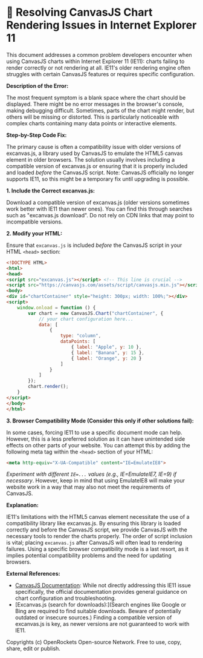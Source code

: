 # 🐞 Resolving CanvasJS Chart Rendering Issues in Internet Explorer 11


This document addresses a common problem developers encounter when using CanvasJS charts within Internet Explorer 11 (IE11):  charts failing to render correctly or not rendering at all.  IE11's older rendering engine often struggles with certain CanvasJS features or requires specific configuration.


**Description of the Error:**

The most frequent symptom is a blank space where the chart should be displayed.  There might be no error messages in the browser's console, making debugging difficult.  Sometimes, parts of the chart might render, but others will be missing or distorted. This is particularly noticeable with complex charts containing many data points or interactive elements.


**Step-by-Step Code Fix:**

The primary cause is often a compatibility issue with older versions of excanvas.js, a library used by CanvasJS to emulate the HTML5 canvas element in older browsers.  The solution usually involves including a compatible version of excanvas.js or ensuring that it is properly included and loaded *before* the CanvasJS script.  Note: CanvasJS officially no longer supports IE11, so this might be a temporary fix until upgrading is possible.

**1. Include the Correct excanvas.js:**

   Download a compatible version of excanvas.js (older versions sometimes work better with IE11 than newer ones). You can find this through searches such as "excanvas.js download".  Do not rely on CDN links that may point to incompatible versions.


**2. Modify your HTML:**

   Ensure that `excanvas.js` is included *before* the CanvasJS script in your HTML `<head>` section:

```html
<!DOCTYPE HTML>
<html>
<head>
<script src="excanvas.js"></script> <!-- This line is crucial -->
<script src="https://canvasjs.com/assets/script/canvasjs.min.js"></script> </head>
<body>
<div id="chartContainer" style="height: 300px; width: 100%;"></div>
<script>
    window.onload = function () {
        var chart = new CanvasJS.Chart("chartContainer", {
            // your chart configuration here...
            data: [
                {
                    type: "column",
                    dataPoints: [
                        { label: "Apple", y: 10 },
                        { label: "Banana", y: 15 },
                        { label: "Orange", y: 20 }
                    ]
                }
            ]
        });
        chart.render();
    }
</script>
</body>
</html>
```

**3.  Browser Compatibility Mode (Consider this only if other solutions fail):**

In some cases, forcing IE11 to use a specific document mode can help. However, this is a less preferred solution as it can have unintended side effects on other parts of your website. You can attempt this by adding the following meta tag within the `<head>` section of your HTML:

```html
<meta http-equiv="X-UA-Compatible" content="IE=EmulateIE8">
```

*Experiment with different `IE=...` values (e.g., IE=EmulateIE7, IE=9) if necessary*.  However, keep in mind that using EmulateIE8 will make your website work in a way that may also not meet the requirements of CanvasJS.


**Explanation:**

IE11's limitations with the HTML5 canvas element necessitate the use of a compatibility library like excanvas.js. By ensuring this library is loaded correctly and before the CanvasJS script, we provide CanvasJS with the necessary tools to render the charts properly.  The order of script inclusion is vital; placing `excanvas.js` after CanvasJS will often lead to rendering failures. Using a specific browser compatibility mode is a last resort, as it implies potential compatibility problems and the need for updating browsers.

**External References:**

* [CanvasJS Documentation](https://canvasjs.com/docs/):  While not directly addressing this IE11 issue specifically, the official documentation provides general guidance on chart configuration and troubleshooting.
* [Excanvas.js (search for downloads):](Search engines like Google or Bing are required to find suitable downloads.  Beware of potentially outdated or insecure sources.)  Finding a compatible version of excanvas.js is key, as newer versions are not guaranteed to work with IE11.


Copyrights (c) OpenRockets Open-source Network. Free to use, copy, share, edit or publish.

